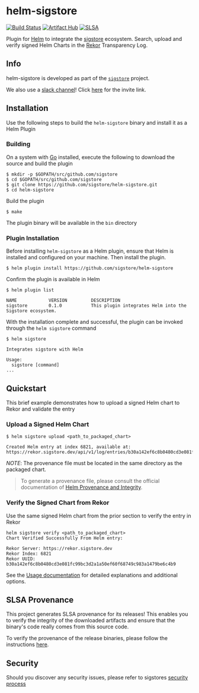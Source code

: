 # helm-sigstore

[![Build Status](https://github.com/sigstore/helm-sigstore/workflows/CI/badge.svg?branch=main)](https://github.com/sigstore/helm-sigstore/actions?workflow=CI)
[![Artifact Hub](https://img.shields.io/endpoint?url=https://artifacthub.io/badge/repository/helm-sigstore)](https://artifacthub.io/packages/search?repo=helm-sigstore)
[![SLSA](https://slsa.dev/images/gh-badge-level3.svg)](https://slsa.dev/)

Plugin for [Helm](https://helm.sh/) to integrate the [sigstore](https://sigstore.dev/) ecosystem. Search, upload and verify signed Helm Charts in the [Rekor](https://github.com/sigstore/rekor) Transparency Log.

## Info

helm-sigstore is developed as part of the [`sigstore`](https://sigstore.dev) project.

We also use a [slack channel](https://sigstore.slack.com)!
Click [here](https://join.slack.com/t/sigstore/shared_invite/zt-mhs55zh0-XmY3bcfWn4XEyMqUUutbUQ) for the invite link.

## Installation

Use the following steps to build the `helm-sigstore` binary and install it as a Helm Plugin

### Building

On a system with [Go](https://golang.org/) installed, execute the following to download the source and build the plugin

```shell
$ mkdir -p $GOPATH/src/github.com/sigstore
$ cd $GOPATH/src/github.com/sigstore
$ git clone https://github.com/sigstore/helm-sigstore.git
$ cd helm-sigstore
```

Build the plugin

```shell
$ make
```

The plugin binary will be available in the `bin` directory

### Plugin Installation

Before installing `helm-sigstore` as a Helm plugin, ensure that Helm is installed and configured on your machine. Then install the plugin.

```shell
$ helm plugin install https://github.com/sigstore/helm-sigstore
```

Confirm the plugin is available in Helm

```
$ helm plugin list

NAME            VERSION         DESCRIPTION
sigstore        0.1.0           This plugin integrates Helm into the Sigstore ecosystem.
```

With the installation complete and successful, the plugin can be invoked through the `helm sigstore` command

```shell
$ helm sigstore

Integrates sigstore with Helm

Usage:
  sigstore [command]
...
```

## Quickstart

This brief example demonstrates how to upload a signed Helm chart to Rekor and validate the entry

### Upload a Signed Helm Chart

```
$ helm sigstore upload <path_to_packaged_chart>

Created Helm entry at index 6821, available at: https://rekor.sigstore.dev/api/v1/log/entries/b30a142ef6c8b0480cd3e081fc99bc3d2a1a50ef60f68749c983a1479be6c4b9
```

_NOTE_: The provenance file must be located in the same directory as the packaged chart.
> To generate a provenance file, please consult the official documentation of [Helm Provenance and Integrity](https://helm.sh/docs/topics/provenance/).

### Verify the Signed Chart from Rekor

Use the same signed Helm chart from the prior section to verify the entry in Rekor

```shell
helm sigstore verify <path_to_packaged_chart>
Chart Verified Successfully From Helm entry:

Rekor Server: https://rekor.sigstore.dev
Rekor Index: 6821
Rekor UUID: b30a142ef6c8b0480cd3e081fc99bc3d2a1a50ef60f68749c983a1479be6c4b9
```

See the [Usage documentation](USAGE.md) for detailed explanations and additional options.

## SLSA Provenance
This project generates SLSA provenance for its releases! This enables you to verify the integrity
of the downloaded artifacts and ensure that the binary's code really comes from this source code.

To verify the provenance of the release binaries, please follow the instructions [here](https://github.com/slsa-framework/slsa-github-generator#verification-of-provenance).

## Security

Should you discover any security issues, please refer to sigstores [security
process](https://github.com/sigstore/community/blob/main/SECURITY.md)


